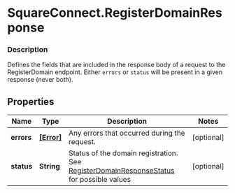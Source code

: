 # SquareConnect.RegisterDomainResponse

### Description

Defines the fields that are included in the response body of a request to the RegisterDomain endpoint.  Either `errors` or `status` will be present in a given response (never both).

## Properties
Name | Type | Description | Notes
------------ | ------------- | ------------- | -------------
**errors** | [**[Error]**](Error.md) | Any errors that occurred during the request. | [optional] 
**status** | **String** | Status of the domain registration. See [RegisterDomainResponseStatus](#type-registerdomainresponsestatus) for possible values | [optional] 


